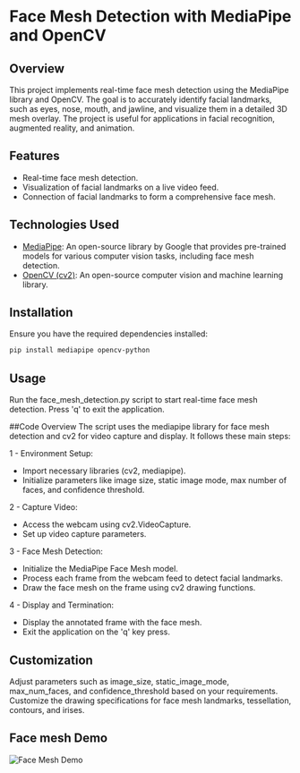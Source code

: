 # Face Mesh Detection with MediaPipe and OpenCV

## Overview

This project implements real-time face mesh detection using the MediaPipe library and OpenCV. The goal is to accurately identify facial landmarks, such as eyes, nose, mouth, and jawline, and visualize them in a detailed 3D mesh overlay. The project is useful for applications in facial recognition, augmented reality, and animation.

## Features

- Real-time face mesh detection.
- Visualization of facial landmarks on a live video feed.
- Connection of facial landmarks to form a comprehensive face mesh.

## Technologies Used

- [MediaPipe](https://mediapipe.dev/): An open-source library by Google that provides pre-trained models for various computer vision tasks, including face mesh detection.
- [OpenCV (cv2)](https://opencv.org/): An open-source computer vision and machine learning library.

## Installation

Ensure you have the required dependencies installed:

```bash
pip install mediapipe opencv-python
```

## Usage

Run the face_mesh_detection.py script to start real-time face mesh detection.
Press 'q' to exit the application.

##Code Overview
The script uses the mediapipe library for face mesh detection and cv2 for video capture and display. It follows these main steps:

1 - Environment Setup:

- Import necessary libraries (cv2, mediapipe).
- Initialize parameters like image size, static image mode, max number of faces, and confidence threshold.

2 - Capture Video:

- Access the webcam using cv2.VideoCapture.
- Set up video capture parameters.

3 - Face Mesh Detection:

- Initialize the MediaPipe Face Mesh model.
- Process each frame from the webcam feed to detect facial landmarks.
- Draw the face mesh on the frame using cv2 drawing functions.

4 - Display and Termination:

- Display the annotated frame with the face mesh.
- Exit the application on the 'q' key press.

## Customization
Adjust parameters such as image_size, static_image_mode, max_num_faces, and confidence_threshold based on your requirements.
Customize the drawing specifications for face mesh landmarks, tessellation, contours, and irises.

## Face mesh Demo

![Face Mesh Demo](https://github.com/badrnasher/face-mesh-algorithm/blob/main/face_mesh.gif)

